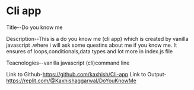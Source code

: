 # Cli app
 Title--Do you know me

 Description--This is a do you know me (cli app) which is created by vanilla javascript .where i will ask some questins about me if you know me. It ensures of loops,conditionals,data types and lot more in index.js file

Teacnologies--vanilla javascript (cli)command line

Link to Github-https://github.com/kaxhish/Cli-app
Link to Output-https://replit.com/@Kaxhishaggarwal/DoYouKnowMe

